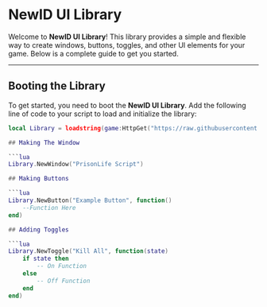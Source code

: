 # NewID UI Library

Welcome to **NewID UI Library**! This library provides a simple and flexible way to create windows, buttons, toggles, and other UI elements for your game. Below is a complete guide to get you started.

---

## Booting the Library

To get started, you need to boot the **NewID UI Library**. Add the following line of code to your script to load and initialize the library:

```lua
local Library = loadstring(game:HttpGet("https://raw.githubusercontent.com/NewIDStuff/NewID-UI-Library/refs/heads/main/NewID-Ui-Library-Loader.lua"))() ```

## Making The Window

```lua
Library.NewWindow("PrisonLife Script")

## Making Buttons

```lua
Library.NewButton("Example Button", function()
    --Function Here
end)

## Adding Toggles

```lua
Library.NewToggle("Kill All", function(state)
    if state then
        -- On Function
    else
        -- Off Function
    end
end)

